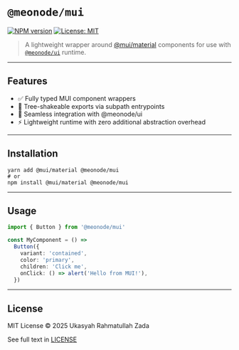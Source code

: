 # `@meonode/mui`

[![NPM version](https://img.shields.io/npm/v/@meonode/mui.svg?style=flat)](https://www.npmjs.com/package/@meonode/mui) [![License: MIT](https://img.shields.io/badge/License-MIT-yellow.svg)](https://opensource.org/licenses/MIT)

> A lightweight wrapper around [@mui/material](https://mui.com/) components for use with [`@meonode/ui`](https://www.npmjs.com/package/@meonode/ui) runtime.

---

## Features
  - ✅ Fully typed MUI component wrappers
  - 🌳 Tree-shakeable exports via subpath entrypoints
  - 🔌 Seamless integration with @meonode/ui
  - ⚡ Lightweight runtime with zero additional abstraction overhead

---

## Installation

```shell
yarn add @mui/material @meonode/mui
# or
npm install @mui/material @meonode/mui
```


---

## Usage

```ts
import { Button } from '@meonode/mui'

const MyComponent = () =>
  Button({
    variant: 'contained',
    color: 'primary',
    children: 'Click me',
    onClick: () => alert('Hello from MUI!'),
  })
```


---

## License

MIT License © 2025 Ukasyah Rahmatullah Zada

See full text in [LICENSE](./LICENSE)
